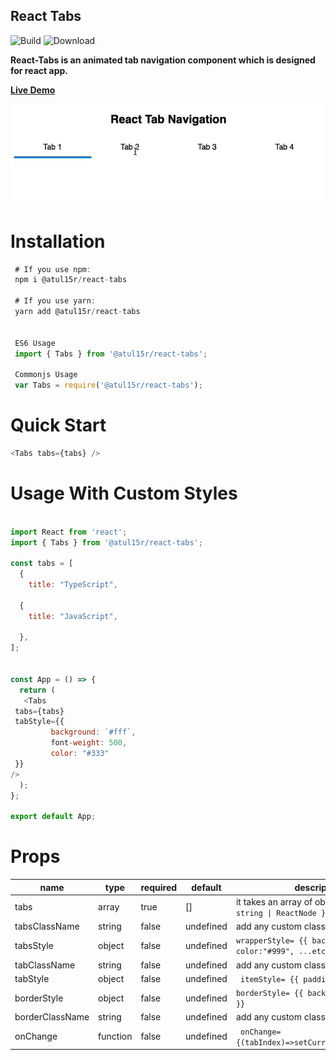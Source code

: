 ## React Tabs

![Build](https://github.com/atul15r/react-tabs/actions/workflows/main.yml/badge.svg)
![Download](https://img.shields.io/npm/dt/@atul15r/react-tabs.svg)

**React-Tabs is an animated tab navigation component which is designed for react
app.**

**[Live Demo](https://codesandbox.io/s/atul15r-react-tabs-mdnzqn)**

![Alt text](visual/react-tabs.gif?raw=true 'React Tabs')

# Installation

```js
 # If you use npm:
 npm i @atul15r/react-tabs

 # If you use yarn:
 yarn add @atul15r/react-tabs


 ES6 Usage
 import { Tabs } from '@atul15r/react-tabs';

 Commonjs Usage
 var Tabs = require('@atul15r/react-tabs');

```

# Quick Start

```js
<Tabs tabs={tabs} />
```

# Usage With Custom Styles

```js

import React from 'react';
import { Tabs } from '@atul15r/react-tabs';

const tabs = [
  {
    title: "TypeScript",

  {
    title: "JavaScript",

  },
];


const App = () => {
  return (
   <Tabs
 tabs={tabs}
 tabStyle={{
         background: `#fff`,
         font-weight: 500,
         color: "#333"
 }}
/>
  );
};

export default App;

```

# Props

| name            | type     | required | default   | description                                                    |
| --------------- | -------- | -------- | --------- | -------------------------------------------------------------- |
| tabs            | array    | true     | []        | it takes an array of object `{ title: string \| ReactNode }[]` |
| tabsClassName   | string   | false    | undefined | add any custom class you want                                  |
| tabsStyle       | object   | false    | undefined | `wrapperStyle= {{ background:"#ccc", color:"#999", ...etc }}`  |
| tabClassName    | string   | false    | undefined | add any custom class you want                                  |
| tabStyle        | object   | false    | undefined | ` itemStyle= {{ padding:4, }}`                                 |
| borderStyle     | object   | false    | undefined | `borderStyle= {{ background:#6b6b6b, }}`                       |
| borderClassName | string   | false    | undefined | add any custom class you want                                  |
| onChange        | function | false    | undefined | ` onChange={(tabIndex)=>setCurrentTab(tabIndex)}`              |
